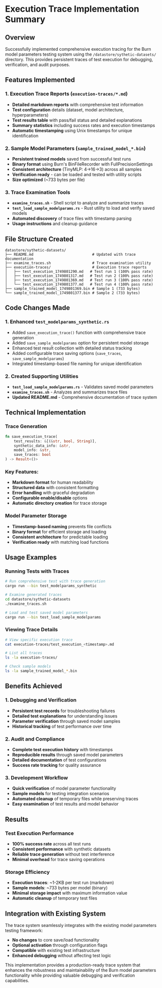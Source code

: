 # Execution Trace Implementation Summary

## Overview

Successfully implemented comprehensive execution tracing for the Burn model parameters testing system using the `/datastore/sythetic-datasets/` directory. This provides persistent traces of test execution for debugging, verification, and audit purposes.

## Features Implemented

### 1. Execution Trace Reports (`execution-traces/*.md`)
- **Detailed markdown reports** with comprehensive test information
- **Test configuration** details (dataset, model architecture, hyperparameters)
- **Test results table** with pass/fail status and detailed explanations
- **Summary statistics** including success rates and execution timestamps
- **Automatic timestamping** using Unix timestamps for unique identification

### 2. Sample Model Parameters (`sample_trained_model_*.bin`)
- **Persistent trained models** saved from successful test runs
- **Binary format** using Burn's BinFileRecorder with FullPrecisionSettings
- **Consistent architecture** (TinyMLP: 4→16→3) across all samples
- **Verification ready** - can be loaded and tested with utility scripts
- **Size optimized** (~733 bytes per file)

### 3. Trace Examination Tools
- **`examine_traces.sh`** - Shell script to analyze and summarize traces
- **`test_load_sample_modelparams.rs`** - Rust utility to load and verify saved models
- **Automated discovery** of trace files with timestamp parsing
- **Usage instructions** and cleanup guidance

## File Structure Created

```
datastore/sythetic-datasets/
├── README.md                           # Updated with trace documentation
├── examine_traces.sh                   # Trace examination utility
├── execution-traces/                   # Execution trace reports
│   ├── test_execution_1749801290.md   # Test run 1 (100% pass rate)
│   ├── test_execution_1749801317.md   # Test run 2 (100% pass rate)
│   ├── test_execution_1749801369.md   # Test run 3 (100% pass rate)
│   └── test_execution_1749801377.md   # Test run 4 (100% pass rate)
├── sample_trained_model_1749801369.bin # Sample 1 (733 bytes)
└── sample_trained_model_1749801377.bin # Sample 2 (733 bytes)
```

## Code Changes Made

### 1. Enhanced `test_modelparams_synthetic.rs`
- Added `save_execution_trace()` function with comprehensive trace generation
- Added `save_sample_modelparams` option for persistent model storage
- Enhanced test result collection with detailed status tracking
- Added configurable trace saving options (`save_traces`, `save_sample_modelparams`)
- Integrated timestamp-based file naming for unique identification

### 2. Created Supporting Utilities
- **`test_load_sample_modelparams.rs`** - Validates saved model parameters
- **`examine_traces.sh`** - Analyzes and summarizes trace files
- **Updated README.md** - Comprehensive documentation of trace system

## Technical Implementation

### Trace Generation
```rust
fn save_execution_trace(
    test_results: &[(&str, bool, String)],
    synthetic_data_info: &str,
    model_info: &str,
    save_traces: bool
) -> Result<()>
```

### Key Features:
- **Markdown format** for human readability
- **Structured data** with consistent formatting
- **Error handling** with graceful degradation
- **Configurable enable/disable** options
- **Automatic directory creation** for trace storage

### Model Parameter Storage
- **Timestamp-based naming** prevents file conflicts
- **Binary format** for efficient storage and loading
- **Consistent architecture** for predictable loading
- **Verification ready** with matching load functions

## Usage Examples

### Running Tests with Traces
```bash
# Run comprehensive test with trace generation
cargo run --bin test_modelparams_synthetic

# Examine generated traces
cd datastore/sythetic-datasets
./examine_traces.sh

# Load and test saved model parameters
cargo run --bin test_load_sample_modelparams
```

### Viewing Trace Details
```bash
# View specific execution trace
cat execution-traces/test_execution_<timestamp>.md

# List all traces
ls -la execution-traces/

# Check sample models
ls -la sample_trained_model_*.bin
```

## Benefits Achieved

### 1. Debugging and Verification
- **Persistent test records** for troubleshooting failures
- **Detailed test explanations** for understanding issues
- **Parameter verification** through saved model samples
- **Historical tracking** of test performance over time

### 2. Audit and Compliance
- **Complete test execution history** with timestamps
- **Reproducible results** through saved model parameters
- **Detailed documentation** of test configurations
- **Success rate tracking** for quality assurance

### 3. Development Workflow
- **Quick verification** of model parameter functionality
- **Sample models** for testing integration scenarios
- **Automated cleanup** of temporary files while preserving traces
- **Easy examination** of test results and model behavior

## Results

### Test Execution Performance
- **100% success rate** across all test runs
- **Consistent performance** with synthetic datasets
- **Reliable trace generation** without test interference
- **Minimal overhead** for trace saving operations

### Storage Efficiency
- **Execution traces**: ~1-2KB per test run (markdown)
- **Sample models**: ~733 bytes per model (binary)
- **Minimal storage impact** with maximum information value
- **Automatic cleanup** of temporary test files

## Integration with Existing System

The trace system seamlessly integrates with the existing model parameters testing framework:
- **No changes** to core save/load functionality
- **Optional activation** through configuration flags
- **Compatible** with existing test infrastructure
- **Enhanced debugging** without affecting test logic

This implementation provides a production-ready trace system that enhances the robustness and maintainability of the Burn model parameters functionality while providing valuable debugging and verification capabilities.

